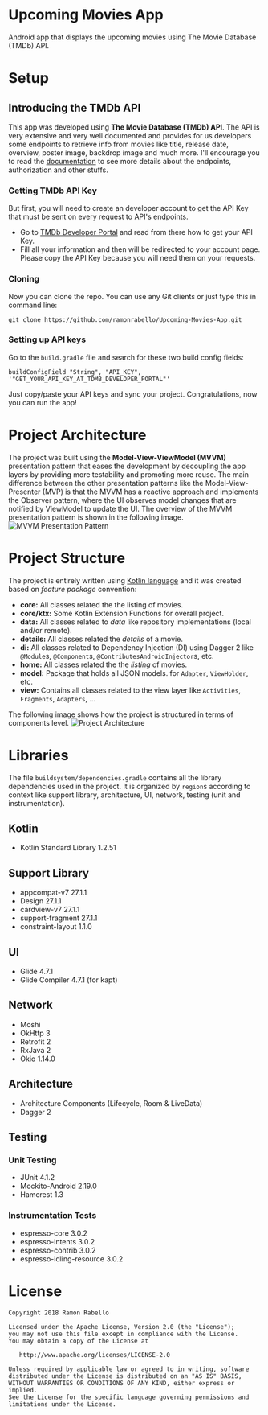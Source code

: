 # Upcoming Movies App

Android app that displays the upcoming movies using The Movie Database (TMDb) API. 

# Setup

## Introducing the TMDb API
This app was developed using __The Movie Database (TMDb) API__. The API is very extensive and very well documented and
provides for us developers some endpoints to retrieve info from movies like title, release date, overview, poster image,
backdrop image and much more. I'll encourage you to read the [documentation](https://developers.themoviedb.org/) to see more details
about the endpoints, authorization and other stuffs.
### Getting TMDb API Key
But first, you will need to create an developer account to get the API Key
that must be sent on every request to API's endpoints.
- Go to [TMDb Developer Portal](https://developers.themoviedb.org/) and read from there
how to get your API Key.
- Fill all your information and then will be redirected to your account page. Please copy the
API Key because you will need them on your requests.
### Cloning
Now you can clone the repo. You can use any Git clients or just type this in command line:

    git clone https://github.com/ramonrabello/Upcoming-Movies-App.git

### Setting up API keys
Go to the `build.gradle` file and search for these two build config fields:

    buildConfigField "String", "API_KEY", '"GET_YOUR_API_KEY_AT_TDMB_DEVELOPER_PORTAL"'
   

Just copy/paste your API keys and sync your project. Congratulations, now you can run the app!

# Project Architecture

The project was built using the __Model-View-ViewModel (MVVM)__ presentation pattern that eases
the development by decoupling the app layers by providing more testability and promoting more
reuse. The main difference between the other presentation patterns like the Model-View-Presenter (MVP) is that the MVVM has a reactive approach and
implements the Observer pattern, where the UI observes model changes that are notified by ViewModel
to update the UI. The overview of the MVVM presentation pattern is shown in the following image.
![MVVM Presentation Pattern](https://github.com/ramonrabello/Marvel-Favorite-Hero-App/blob/master/screenshots/mvvm-architecture.png)

# Project Structure
The project is entirely written using [Kotlin language](https://kotlinlang.org) and it was created based on _feature package_ convention:
- __core:__ All classes related the the listing of movies.
- __core/ktx:__ Some Kotlin Extension Functions for overall project.
- __data:__ All classes related to _data_ like repository implementations (local and/or remote).
- __details:__ All classes related the _details_ of a movie.
- __di:__ All classes related to Dependency Injection (DI) using Dagger 2 like `@Module`s, `@Component`s, `@ContributesAndroidInjector`s, etc.
- __home:__ All classes related the the _listing_ of movies.
- __model:__ Package that holds all JSON models. 
for `Adapter`, `ViewHolder`, etc.
- __view:__ Contains all classes related to the view layer like 
`Activities`, `Fragments`, `Adapters`, ...

The following image shows how the project is structured in terms of components level.
![Project Architecture](https://github.com/ramonrabello/Marvel-Favorite-Hero-App/blob/master/screenshots/arch-components-architecture.png)

# Libraries

The file `buildsystem/dependencies.gradle` contains all the library dependencies used
in the project. It is organized by `region`s according to context like support library,
architecture, UI, network, testing (unit and instrumentation).

## Kotlin
- Kotlin Standard Library 1.2.51

## Support Library 
- appcompat-v7 27.1.1
- Design 27.1.1
- cardview-v7 27.1.1
- support-fragment 27.1.1
- constraint-layout 1.1.0

## UI
- Glide 4.7.1
- Glide Compiler 4.7.1 (for kapt)

## Network
- Moshi
- OkHttp 3
- Retrofit 2
- RxJava 2
- Okio 1.14.0

## Architecture
- Architecture Components (Lifecycle, Room & LiveData) 
- Dagger 2
## Testing
### Unit Testing
- JUnit 4.1.2
- Mockito-Android 2.19.0
- Hamcrest 1.3
### Instrumentation Tests
- espresso-core 3.0.2
- espresso-intents 3.0.2
- espresso-contrib 3.0.2
- espresso-idling-resource 3.0.2

# License
    Copyright 2018 Ramon Rabello
    
    Licensed under the Apache License, Version 2.0 (the "License");
    you may not use this file except in compliance with the License.
    You may obtain a copy of the License at
    
       http://www.apache.org/licenses/LICENSE-2.0
    
    Unless required by applicable law or agreed to in writing, software
    distributed under the License is distributed on an "AS IS" BASIS,
    WITHOUT WARRANTIES OR CONDITIONS OF ANY KIND, either express or implied.
    See the License for the specific language governing permissions and
    limitations under the License.
